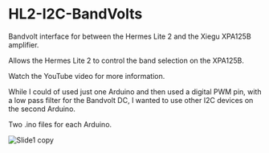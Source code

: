 # HL2-I2C-BandVolts

Bandvolt interface for between the Hermes Lite 2 and the Xiegu XPA125B amplifier.

Allows the Hermes Lite 2 to control the band selection on the XPA125B.

Watch the YouTube video for more information.

While I could of used just one Arduino and then used a digital PWM pin, with a low pass filter for the Bandvolt DC, I wanted to use other I2C devices on the second Arduino.

Two .ino files for each Arduino.

![Slide1 copy](https://github.com/TechMindsYT/HL2-I2C-BandVolts/assets/10533694/836dd4ac-a3ff-4677-a266-1500b3e7e13c)
